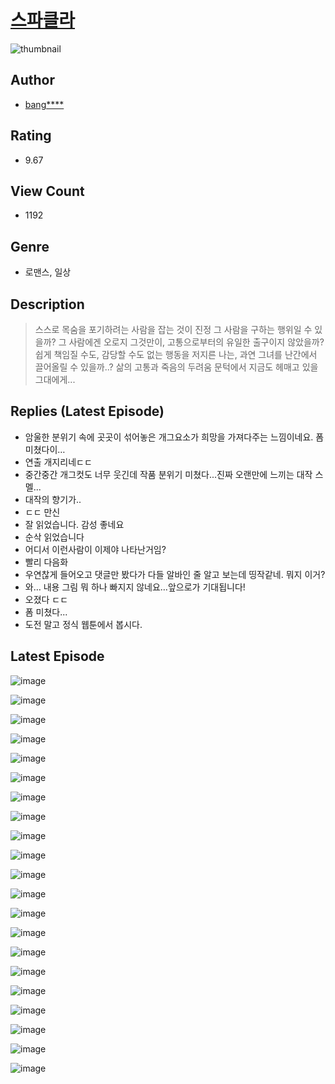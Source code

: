 # [스파클라](https://comic.naver.com/challenge/list?titleId=810715)
![thumbnail](https://image-comic.pstatic.net/user_contents_data/challenge_comic/2023/05/24/363552/upload_3775251665439109733_480x623.jpeg)

## Author
- [bang****](https://comic.naver.com/artistTitle?id=363552)

## Rating
- 9.67

## View Count
- 1192

## Genre
- 로맨스, 일상

## Description
> 스스로 목숨을 포기하려는 사람을 잡는 것이 진정 그 사람을 구하는 행위일 수 있을까? 그 사람에겐 오로지 그것만이, 고통으로부터의 유일한 출구이지 않았을까? 쉽게 책임질 수도, 감당할 수도 없는 행동을 저지른 나는, 과연 그녀를 난간에서 끌어올릴 수 있을까..? 삶의 고통과 죽음의 두려움 문턱에서 지금도 헤매고 있을 그대에게...

## Replies (Latest Episode)
- 암울한 분위기 속에 곳곳이 섞어놓은 개그요소가 희망을 가져다주는 느낌이네요. 폼 미쳤다이…
- 연출 개지리네ㄷㄷ
- 중간중간 개그컷도 너무 웃긴데 작품 분위기 미쳤다...진짜 오랜만에 느끼는 대작 스멜...
- 대작의 향기가..
- ㄷㄷ 만신
- 잘 읽었습니다. 감성 좋네요
- 순삭 읽었습니다
- 어디서 이런사람이 이제야 나타난거임?
- 빨리 다음화
- 우연찮게 들어오고 댓글만 봤다가 다들 알바인 줄 알고 보는데 띵작같네. 뭐지 이거?
- 와… 내용 그림 뭐 하나 빠지지 않네요…앞으로가 기대됩니다!
- 오졌다 ㄷㄷ
- 폼 미쳤다...
- 도전 말고 정식 웹툰에서 봅시다.

## Latest Episode
![image](https://image-comic.pstatic.net/user_contents_data/challenge_comic/2023/05/24/363552/upload_7234300763745628726.jpeg)

![image](https://image-comic.pstatic.net/user_contents_data/challenge_comic/2023/05/24/363552/upload_3977014059096826723.jpeg)

![image](https://image-comic.pstatic.net/user_contents_data/challenge_comic/2023/05/24/363552/upload_3617345113939849523.jpeg)

![image](https://image-comic.pstatic.net/user_contents_data/challenge_comic/2023/05/24/363552/upload_7005125131334924341.jpeg)

![image](https://image-comic.pstatic.net/user_contents_data/challenge_comic/2023/05/24/363552/upload_7161066700769158705.jpeg)

![image](https://image-comic.pstatic.net/user_contents_data/challenge_comic/2023/05/24/363552/upload_3702350532005933923.jpeg)

![image](https://image-comic.pstatic.net/user_contents_data/challenge_comic/2023/05/24/363552/upload_3690191037209653809.jpeg)

![image](https://image-comic.pstatic.net/user_contents_data/challenge_comic/2023/05/24/363552/upload_7077188227222823779.jpeg)

![image](https://image-comic.pstatic.net/user_contents_data/challenge_comic/2023/05/24/363552/upload_3991422038767395635.jpeg)

![image](https://image-comic.pstatic.net/user_contents_data/challenge_comic/2023/05/24/363552/upload_7293640298930070838.jpeg)

![image](https://image-comic.pstatic.net/user_contents_data/challenge_comic/2023/05/24/363552/upload_7148392621746119732.jpeg)

![image](https://image-comic.pstatic.net/user_contents_data/challenge_comic/2023/05/24/363552/upload_3775536249992067174.jpeg)

![image](https://image-comic.pstatic.net/user_contents_data/challenge_comic/2023/05/24/363552/upload_7221861958700066357.jpeg)

![image](https://image-comic.pstatic.net/user_contents_data/challenge_comic/2023/05/24/363552/upload_7077743507119956534.jpeg)

![image](https://image-comic.pstatic.net/user_contents_data/challenge_comic/2023/05/24/363552/upload_7004285314868524088.jpeg)

![image](https://image-comic.pstatic.net/user_contents_data/challenge_comic/2023/05/24/363552/upload_3991703732854534500.jpeg)

![image](https://image-comic.pstatic.net/user_contents_data/challenge_comic/2023/05/24/363552/upload_7017560835512230457.jpeg)

![image](https://image-comic.pstatic.net/user_contents_data/challenge_comic/2023/05/24/363552/upload_7292234234095690038.jpeg)

![image](https://image-comic.pstatic.net/user_contents_data/challenge_comic/2023/05/24/363552/upload_3616784372405057335.jpeg)

![image](https://image-comic.pstatic.net/user_contents_data/challenge_comic/2023/05/24/363552/upload_4122313619606156386.jpeg)

![image](https://image-comic.pstatic.net/user_contents_data/challenge_comic/2023/05/24/363552/upload_7076335229588760118.jpeg)
